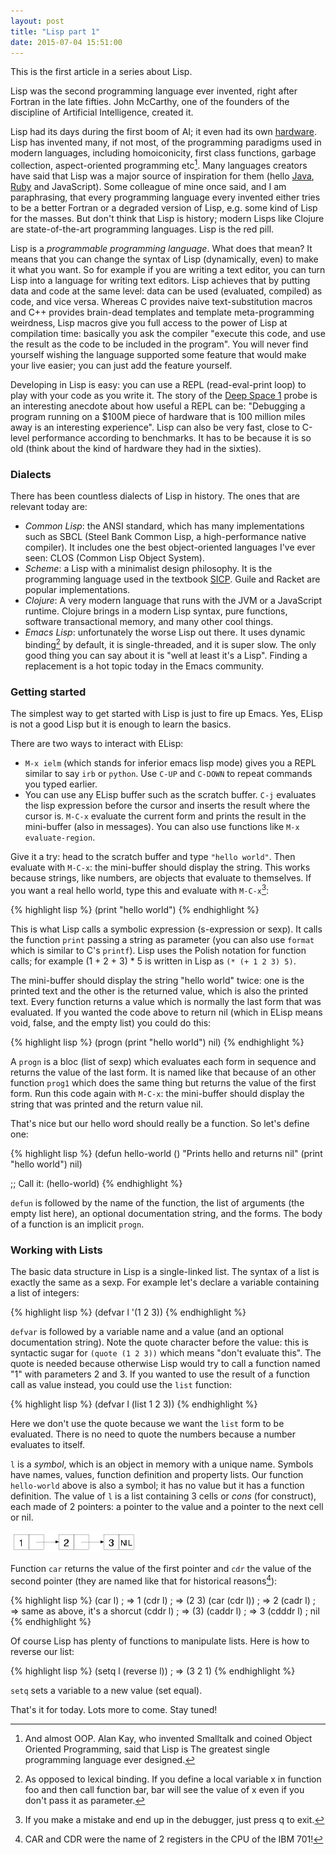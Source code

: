 ```yaml
---
layout: post
title: "Lisp part 1"
date: 2015-07-04 15:51:00
---
```


This is the first article in a series about Lisp.

Lisp was the second programming language ever invented, right after Fortran in
the late fifties. John McCarthy, one of the founders of the discipline of
Artificial Intelligence, created it.

Lisp had its days during the first boom of AI; it even had its own
[hardware](https://en.wikipedia.org/wiki/Lisp_machine). Lisp has invented many,
if not most, of the programming paradigms used in modern languages, including
homoiconicity, first class functions, garbage collection, aspect-oriented
programming etc[^fn-smalltalk]. Many languages creators have said that Lisp was
a major source of inspiration for them (hello
[Java](http://people.csail.mit.edu/gregs/ll1-discuss-archive-html/msg04045.html),
[Ruby](http://www.slideshare.net/yukihiro_matz/how-emacs-changed-my-life) and
JavaScript). Some colleague of mine once said, and I am paraphrasing, that
every programming language every invented either tries to be a better Fortran
or a degraded version of Lisp, e.g. some kind of Lisp for the masses. But don't
think that Lisp is history; modern Lisps like Clojure are state-of-the-art
programming languages. Lisp is the red pill.

Lisp is a *programmable programming language*. What does that mean? It means
that you can change the syntax of Lisp (dynamically, even) to make it what you
want. So for example if you are writing a text editor, you can turn Lisp into a
language for writing text editors. Lisp achieves that by putting data and code
at the same level: data can be used (evaluated, compiled) as code, and
vice versa. Whereas C provides naive text-substitution macros and C++ provides
brain-dead templates and template meta-programming weirdness, Lisp macros give
you full access to the power of Lisp at compilation time: basically you ask the
compiler "execute this code, and use the result as the code to be included in
the program". You will never find yourself wishing the language supported some
feature that would make your live easier; you can just add the feature yourself.

Developing in Lisp is easy: you can use a REPL (read-eval-print loop) to play
with your code as you write it. The story of the
[Deep Space 1](http://www.flownet.com/gat/jpl-lisp.html) probe is an
interesting anecdote about how useful a REPL can be: "Debugging a program
running on a $100M piece of hardware that is 100 million miles away is an
interesting experience". Lisp can also be very fast, close to C-level
performance according to benchmarks. It has to be because it is so old (think
about the kind of hardware they had in the sixties).

### Dialects

There has been countless dialects of Lisp in history. The ones that are
relevant today are:

* *Common Lisp*: the ANSI standard, which has many implementations such as SBCL
  (Steel Bank Common Lisp, a high-performance native compiler). It includes one
  the best object-oriented languages I've ever seen: CLOS (Common Lisp Object
  System).
* *Scheme*: a Lisp with a minimalist design philosophy. It is the programming
  language used in the textbook
  [SICP](https://en.wikipedia.org/wiki/Structure_and_Interpretation_of_Computer_Programs). Guile
  and Racket are popular implementations.
* *Clojure*: A very modern language that runs with the JVM or a JavaScript
  runtime. Clojure brings in a modern Lisp syntax, pure functions, software
  transactional memory, and many other cool things.
* *Emacs Lisp*: unfortunately the worse Lisp out there. It uses dynamic
  binding[^fn-dynamic-binding] by default, it is single-threaded, and it is
  super slow. The only good thing you can say about it is "well at least it's a
  Lisp". Finding a replacement is a hot topic today in the Emacs community.

### Getting started

The simplest way to get started with Lisp is just to fire up Emacs. Yes, ELisp
is not a good Lisp but it is enough to learn the basics.

There are two ways to interact with ELisp:

* `M-x ielm` (which stands for inferior emacs lisp mode) gives you a REPL
  similar to say `irb` or `python`. Use `C-UP` and `C-DOWN` to repeat commands
  you typed earlier.
* You can use any ELisp buffer such as the scratch buffer. `C-j` evaluates the
  lisp expression before the cursor and inserts the result where the cursor
  is. `M-C-x` evaluate the current form and prints the result in the
  mini-buffer (also in messages). You can also use functions like `M-x
  evaluate-region`.

Give it a try: head to the scratch buffer and type `"hello world"`. Then
evaluate with `M-C-x`: the mini-buffer should display the string. This works
because strings, like numbers, are objects that evaluate to themselves. If you
want a real hello world, type this and evaluate with `M-C-x`[^fn-debugger]:

{% highlight lisp %}
(print "hello world")
{% endhighlight %}

This is what Lisp calls a symbolic expression (s-expression or sexp). It calls
the function `print` passing a string as parameter (you can also use `format`
which is similar to C's `printf`). Lisp uses the Polish notation for function
calls; for example (1 + 2 + 3) * 5 is written in Lisp as `(* (+ 1 2 3) 5)`.

The mini-buffer should display the string "hello world" twice: one is the
printed text and the other is the returned value, which is also the printed
text. Every function returns a value which is normally the last form that was
evaluated. If you wanted the code above to return nil (which in ELisp means
void, false, and the empty list) you could do this:

{% highlight lisp %}
(progn
  (print "hello world")
  nil)
{% endhighlight %}

A `progn` is a bloc (list of sexp) which evaluates each form in sequence and
returns the value of the last form. It is named like that because of an other
function `prog1` which does the same thing but returns the value of the first
form. Run this code again with `M-C-x`: the mini-buffer should display the
string that was printed and the return value nil.

That's nice but our hello word should really be a function. So let's define
one:

{% highlight lisp %}
(defun hello-world ()
  "Prints hello and returns nil"
  (print "hello world")
  nil)

;; Call it:
(hello-world)
{% endhighlight %}

`defun` is followed by the name of the function, the list of arguments (the
empty list here), an optional documentation string, and the forms. The body of
a function is an implicit `progn`.

### Working with Lists

The basic data structure in Lisp is a single-linked list. The syntax of a list
is exactly the same as a sexp. For example let's declare a variable containing a
list of integers:

{% highlight lisp %}
(defvar l '(1 2 3))
{% endhighlight %}

`defvar` is followed by a variable name and a value (and an optional
documentation string). Note the quote character before the value: this is
syntactic sugar for `(quote (1 2 3))` which means "don't evaluate this". The
quote is needed because otherwise Lisp would try to call a function named "1"
with parameters 2 and 3. If you wanted to use the result of a function call as
value instead, you could use the `list` function:

{% highlight lisp %}
(defvar l (list 1 2 3))
{% endhighlight %}

Here we don't use the quote because we want the `list` form to be
evaluated. There is no need to quote the numbers because a number evaluates to
itself.

`l` is a *symbol*, which is an object in memory with a unique name. Symbols
have names, values, function definition and property lists. Our function
`hello-world` above is also a symbol; it has no value but it has a function
definition. The value of `l` is a list containing 3 cells or *cons* (for
construct), each made of 2 pointers: a pointer to the value and a pointer to
the next cell or nil.

![list](/assets/list.png)

Function `car` returns the value of the first pointer and `cdr` the value of
the second pointer (they are named like that for historical reasons[^fn-cons]):

{% highlight lisp %}
(car l)       ; => 1
(cdr l)       ; => (2 3)
(car (cdr l)) ; => 2
(cadr l)      ; => same as above, it's a shorcut
(cddr l)      ; => (3)
(caddr l)     ; => 3
(cdddr l)     ; nil
{% endhighlight %}

Of course Lisp has plenty of functions to manipulate lists. Here is how to
reverse our list:

{% highlight lisp %}
(setq l (reverse l)) ; => (3 2 1)
{% endhighlight %}

`setq` sets a variable to a new value (set equal).

That's it for today. Lots more to come. Stay tuned!

[^fn-smalltalk]: And almost OOP. Alan Kay, who invented Smalltalk and coined Object Oriented Programming, said that Lisp is The greatest single programming language ever designed.

[^fn-dynamic-binding]: As opposed to lexical binding. If you define a local variable x in function foo and then call function bar, bar will see the value of x even if you don't pass it as parameter.

[^fn-debugger]: If you make a mistake and end up in the debugger, just press q to exit.

[^fn-cons]: CAR and CDR were the name of 2 registers in the CPU of the IBM 701!
